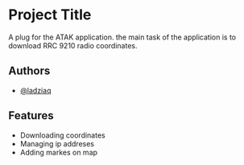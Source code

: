 
# Project Title

A plug for the ATAK application.
the main task of the application is to download RRC 9210 radio coordinates.
## Authors

- [@ladziaq](https://www.github.com/ladziaq)


## Features

- Downloading coordinates
- Managing ip addreses
- Adding markes on map


